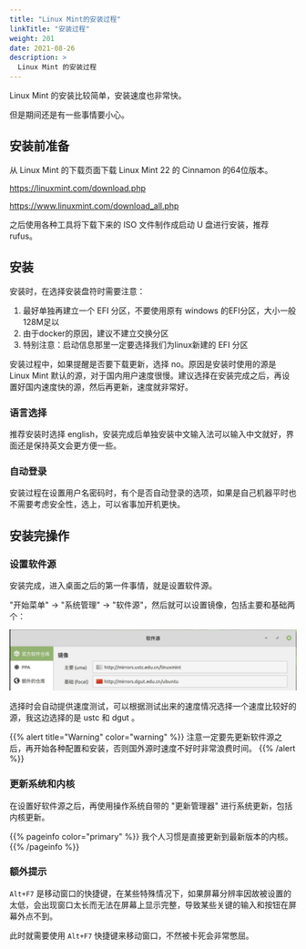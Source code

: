 ```yaml
---
title: "Linux Mint的安装过程"
linkTitle: "安装过程"
weight: 201
date: 2021-08-26
description: >
  Linux Mint 的安装过程
---
```



Linux Mint 的安装比较简单，安装速度也非常快。

但是期间还是有一些事情要小心。

## 安装前准备

从 Linux Mint 的下载页面下载 Linux Mint 22 的 Cinnamon 的64位版本。

https://linuxmint.com/download.php

https://www.linuxmint.com/download_all.php

之后使用各种工具将下载下来的 ISO 文件制作成启动 U 盘进行安装，推荐 rufus。

## 安装

安装时，在选择安装盘符时需要注意：

1. 最好单独再建立一个 EFI 分区，不要使用原有 windows 的EFI分区，大小一般128M足以
2. 由于docker的原因，建议不建立交换分区
3. 特别注意：启动信息那里一定要选择我们为linux新建的 EFI 分区

安装过程中，如果提醒是否要下载更新，选择 no。原因是安装时使用的源是 Linux Mint 默认的源，对于国内用户速度很慢。建议选择在安装完成之后，再设置好国内速度快的源，然后再更新，速度就非常好。

### 语言选择

推荐安装时选择 english，安装完成后单独安装中文输入法可以输入中文就好，界面还是保持英文会更方便一些。

### 自动登录

安装过程在设置用户名密码时，有个是否自动登录的选项，如果是自己机器平时也不需要考虑安全性，选上，可以省事加开机更快。

## 安装完操作

### 设置软件源

安装完成，进入桌面之后的第一件事情，就是设置软件源。

"开始菜单" -> "系统管理" -> "软件源"，然后就可以设置镜像，包括主要和基础两个：

![](images/software_sources.jpg)

选择时会自动提供速度测试，可以根据测试出来的速度情况选择一个速度比较好的源，我这边选择的是 ustc 和 dgut 。

{{% alert title="Warning" color="warning" %}}
注意一定要先更新软件源之后，再开始各种配置和安装，否则国外源时速度不好时非常浪费时间。
{{% /alert %}}

### 更新系统和内核

在设置好软件源之后，再使用操作系统自带的 "更新管理器" 进行系统更新，包括内核更新。

{{% pageinfo color="primary" %}}
我个人习惯是直接更新到最新版本的内核。
{{% /pageinfo %}}

### 额外提示

`Alt+F7` 是移动窗口的快捷键，在某些特殊情况下，如果屏幕分辨率因故被设置的太低，会出现窗口太长而无法在屏幕上显示完整，导致某些关键的输入和按钮在屏幕外点不到。

此时就需要使用 `Alt+F7` 快捷键来移动窗口，不然被卡死会非常憋屈。
